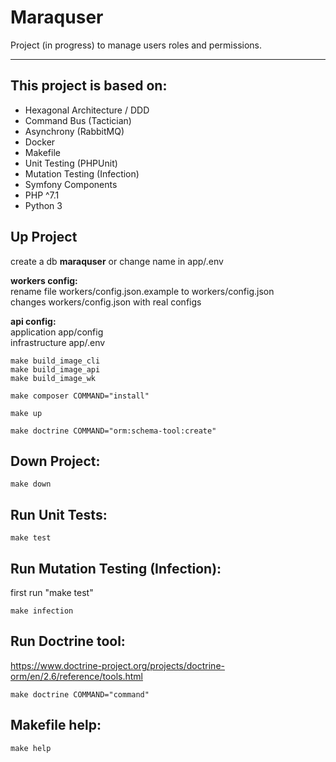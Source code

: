 # Maraquser
Project (in progress) to manage users roles and permissions.

---

## This project is based on:
- Hexagonal Architecture / DDD
- Command Bus (Tactician)
- Asynchrony (RabbitMQ)
- Docker
- Makefile
- Unit Testing (PHPUnit)
- Mutation Testing (Infection)
- Symfony Components
- PHP ^7.1
- Python 3

## Up Project

create a db **maraquser** or change name in app/.env

**workers config:**  
rename file workers/config.json.example to workers/config.json  
changes workers/config.json with real configs

**api config:**  
application app/config  
infrastructure app/.env

    make build_image_cli
    make build_image_api
    make build_image_wk
    
    make composer COMMAND="install"
    
    make up
    
    make doctrine COMMAND="orm:schema-tool:create"

## Down Project:
    make down

## Run Unit Tests:
    make test
    
## Run Mutation Testing (Infection):
first run "make test"
    
    make infection
    
## Run Doctrine tool:
https://www.doctrine-project.org/projects/doctrine-orm/en/2.6/reference/tools.html

    make doctrine COMMAND="command"
    
## Makefile help:
    make help
